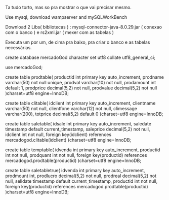 Ta tudo torto, mas so pra mostrar o que vai precisar mesmo.

Use mysql, download wampserver and mySQLWorkBench 

Download 2 Libs( bibliotecas ) : mysql-connector-java-8.0.29.jar ( conexao com o banco ) e rs2xml.jar ( mexer com as tabelas )

Executa um por um, de cima pra baixo, pra criar o banco e as tabelas necessárias.

create database mercadoGod character set utf8 collate utf8_general_ci;

use mercadoGod;

create table prodtable(
	productid int primary key auto_increment,
	prodname varchar(50) not null unique,
	prodval varchar(10) not null,
	prodamount int default 1,
	prodprice decimal(5,2) not null,
	prodvalue decimal(5,2) not null
)charset=utf8 engine=InnoDB;


create table clitable(
	idclient int primary key auto_increment,
	clientname varchar(50) not null,
	clientfone varchar(12) not null,
	climessage varchar(200),
	totprice decimal(5,2) default 0
)charset=utf8 engine=InnoDB;


create table saletable(
	idsale int primary key auto_increment,
	saledate timestamp default current_timestamp,
	saleprice decimal(5,2) not null,
	idclient int not null,
	foreign key(idclient) references mercadogod.clitable(idclient)
)charset=utf8 engine=InnoDB;


create table temptable(
	idvenda int primary key auto_increment,
	productid int not null,
	prodquant int not null,
	foreign key(productid) references mercadogod.prodtable(productid)
)charset=utf8 engine=InnoDB;

create table saletabletrue(
	idvenda int primary key auto_increment,
	prodmount int,
	prodlucro decimal(5,2) not null,
	prodreal decimal(5,2) not null,
	selldate timestamp default current_timestamp,
	productid int not null,
	foreign key(productid) references mercadogod.prodtable(productid)
)charset=utf8 engine=InnoDB;


